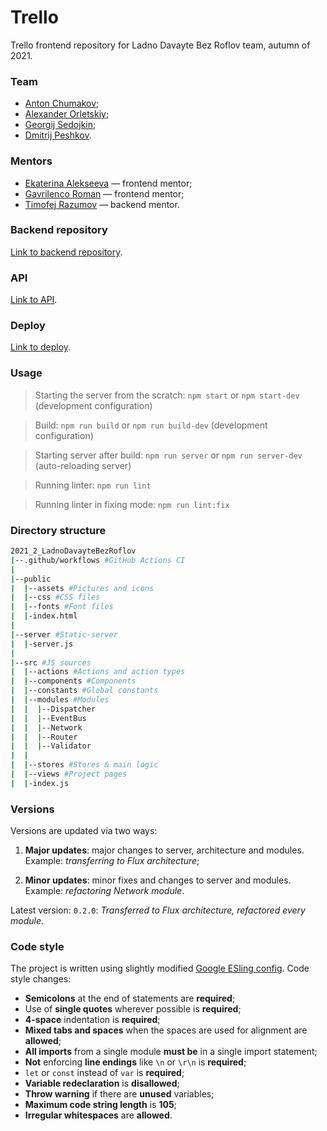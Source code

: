 # Trello

Trello frontend repository for Ladno Davayte Bez Roflov team, autumn of 2021.

### Team

* [Anton Chumakov](https://github.com/TonyBlock);
* [Alexander Orletskiy](https://github.com/Trollbump);
* [Georgij Sedojkin](https://github.com/GeorgiyX);
* [Dmitrij Peshkov](https://github.com/DPeshkoff).

### Mentors

* [Ekaterina Alekseeva](https://github.com/yletamitlu) — frontend mentor;
* [Gavrilenco Roman](https://github.com/gavroman) — frontend mentor;
* [Timofej Razumov](https://github.com/TimRazumov) — backend mentor.

### Backend repository
[Link to backend repository](https://github.com/go-park-mail-ru/2021_2_LadnoDavayteBezRoflov).

### API
[Link to API](https://app.swaggerhub.com/apis/DPeshkoff/LadnoDavayteBezRoflov).

### Deploy
[Link to deploy](http://95.163.213.142).

### Usage

> Starting the server from the scratch: `npm start` or `npm start-dev` (development configuration)

> Build: `npm run build` or `npm run build-dev` (development configuration)

> Starting server after build: `npm run server` or `npm run server-dev` (auto-reloading server)

> Running linter: `npm run lint`

> Running linter in fixing mode: `npm run lint:fix`

### Directory structure

```bash
2021_2_LadnoDavayteBezRoflov
|--.github/workflows #GitHub Actions CI
|
|--public
|  |--assets #Pictures and icons
|  |--css #CSS files
|  |--fonts #Font files
|  |-index.html
|
|--server #Static-server
|  |-server.js
|
|--src #JS sources
|  |--actions #Actions and action types
|  |--components #Components
|  |--constants #Global constants
|  |--modules #Modules
|  |  |--Dispatcher
|  |  |--EventBus 
|  |  |--Network
|  |  |--Router
|  |  |--Validator
|  |
|  |--stores #Stores & main logic
|  |--views #Project pages
|  |-index.js
```

### Versions

Versions are updated via two ways:

1. **Major updates**: major changes to server, architecture and modules. Example: *transferring to Flux architecture*;

2. **Minor updates**: minor fixes and changes to server and modules. Example: *refactoring Network module*.

Latest version: `0.2.0`: *Transferred to Flux architecture, refactored every module*.

### Code style
The project is written using slightly modified [Google ESling config](https://github.com/google/eslint-config-google). Code style changes:
  
* **Semicolons** at the end of statements are **required**;
* Use of **single quotes** wherever possible is **required**;
* **4-space** indentation is **required**;
* **Mixed tabs and spaces** when the spaces are used for alignment are **allowed**;
* **All imports** from a single module **must be** in a single import statement;
* **Not** enforcing **line endings** like `\n` or `\r\n` is **required**;
* `let` or `const` instead of `var` is **required**;
* **Variable redeclaration** is **disallowed**;
* **Throw warning** if there are **unused** variables;
* **Maximum code string length** is **105**;
* **Irregular whitespaces** are **allowed**.
